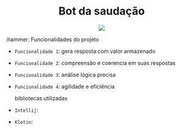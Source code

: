 <h1 align="center"> Bot da saudação</h1>
       
<p align="center">
<img loading="lazy" src="http://img.shields.io/static/v1?label=STATUS&message=EM%20DESENVOLVIMENTO&color=GREEN&style=for-the-badge"/>
</p>
:hammer: Funcionalidades do projeto
           
- `Funcionalidade 1`:  gera resposta com valor armazenado
- `Funcionalidade 2`:   compreensão e coerencia em suas respostas
- `Funcionalidade 3`:   análise lógica precisa
- `Funcionalidade 4`: agilidade e eficiência
                   <br>
									
           
  bibliotecas utilizadas 
- `Intellij`: 
- `Klotin`:   
